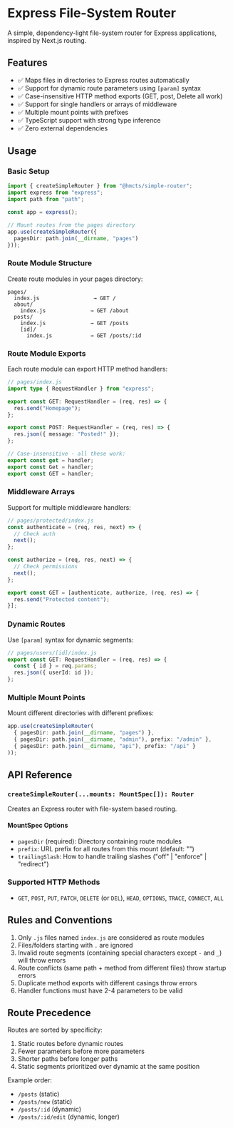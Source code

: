 # Express File-System Router

A simple, dependency-light file-system router for Express applications, inspired by Next.js routing.

## Features

- ✅ Maps files in directories to Express routes automatically
- ✅ Support for dynamic route parameters using `[param]` syntax
- ✅ Case-insensitive HTTP method exports (GET, post, Delete all work)
- ✅ Support for single handlers or arrays of middleware
- ✅ Multiple mount points with prefixes
- ✅ TypeScript support with strong type inference
- ✅ Zero external dependencies

## Usage

### Basic Setup

```typescript
import { createSimpleRouter } from "@hmcts/simple-router";
import express from "express";
import path from "path";

const app = express();

// Mount routes from the pages directory
app.use(createSimpleRouter({
  pagesDir: path.join(__dirname, "pages")
}));
```

### Route Module Structure

Create route modules in your pages directory:

```
pages/
  index.js                 → GET /
  about/
    index.js              → GET /about
  posts/
    index.js              → GET /posts
    [id]/
      index.js            → GET /posts/:id
```

### Route Module Exports

Each route module can export HTTP method handlers:

```typescript
// pages/index.js
import type { RequestHandler } from "express";

export const GET: RequestHandler = (req, res) => {
  res.send("Homepage");
};

export const POST: RequestHandler = (req, res) => {
  res.json({ message: "Posted!" });
};

// Case-insensitive - all these work:
export const get = handler;
export const Get = handler;
export const GET = handler;
```

### Middleware Arrays

Support for multiple middleware handlers:

```typescript
// pages/protected/index.js
const authenticate = (req, res, next) => {
  // Check auth
  next();
};

const authorize = (req, res, next) => {
  // Check permissions
  next();
};

export const GET = [authenticate, authorize, (req, res) => {
  res.send("Protected content");
}];
```

### Dynamic Routes

Use `[param]` syntax for dynamic segments:

```typescript
// pages/users/[id]/index.js
export const GET: RequestHandler = (req, res) => {
  const { id } = req.params;
  res.json({ userId: id });
};
```

### Multiple Mount Points

Mount different directories with different prefixes:

```typescript
app.use(createSimpleRouter(
  { pagesDir: path.join(__dirname, "pages") },
  { pagesDir: path.join(__dirname, "admin"), prefix: "/admin" },
  { pagesDir: path.join(__dirname, "api"), prefix: "/api" }
));
```

## API Reference

### `createSimpleRouter(...mounts: MountSpec[]): Router`

Creates an Express router with file-system based routing.

#### MountSpec Options

- `pagesDir` (required): Directory containing route modules
- `prefix`: URL prefix for all routes from this mount (default: "")
- `trailingSlash`: How to handle trailing slashes ("off" | "enforce" | "redirect")

### Supported HTTP Methods

- `GET`, `POST`, `PUT`, `PATCH`, `DELETE` (or `DEL`), `HEAD`, `OPTIONS`, `TRACE`, `CONNECT`, `ALL`

## Rules and Conventions

1. Only `.js` files named `index.js` are considered as route modules
2. Files/folders starting with `.` are ignored
3. Invalid route segments (containing special characters except `-` and `_`) will throw errors
4. Route conflicts (same path + method from different files) throw startup errors
5. Duplicate method exports with different casings throw errors
6. Handler functions must have 2-4 parameters to be valid

## Route Precedence

Routes are sorted by specificity:
1. Static routes before dynamic routes
2. Fewer parameters before more parameters
3. Shorter paths before longer paths
4. Static segments prioritized over dynamic at the same position

Example order:
- `/posts` (static)
- `/posts/new` (static)
- `/posts/:id` (dynamic)
- `/posts/:id/edit` (dynamic, longer)